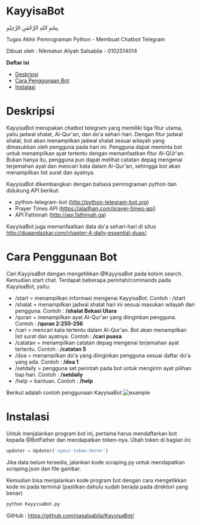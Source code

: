 # KayyisaBot

بِسْمِ اللهِ الرَّحْمٰنِ الرَّحِيْمِ

Tugas Akhir Pemrograman Python - Membuat Chatbot Telegram

Dibuat oleh : Nikmatun Aliyah Salsabila - 0102514014

<!-- markdown-toc start - Don't edit this section. Run M-x markdown-toc-generate-toc again -->
**Daftar isi**

- [Deskripsi](#deskripsi)
- [Cara Penggunaan Bot](#cara-penggunaan-bot)
- [Instalasi](#instalasi)

<!-- markdown-toc end -->

# Deskripsi

KayyisaBot merupakan chatbot telegram yang memiliki tiga fitur utama, yaitu 
jadwal shalat, Al-Qur'an, dan do'a sehari-hari. Dengan fitur jadwal shalat, 
bot akan menampilkan jadwal shalat sesuai wilayah yang dimasukkan oleh pengguna
pada hari ini. Pengguna dapat meminta bot untuk menampilkan ayat tertentu dengan
memanfaatkan fitur Al-QUr'an. Bukan hanya itu, pengguna pun dapat melihat catatan
depag mengenai terjemahan ayat dan mencari kata dalam Al-Qur'an, sehingga bot akan
menampilkan list surat dan ayatnya.

KayyisaBot dikembangkan dengan bahasa pemrograman python dan didukung API berikut:
- python-telegram-bot (http://python-telegram-bot.org)
- Prayer Times API (https://aladhan.com/prayer-times-api)
- API Fathimah (http://api.fathimah.ga)

KayyisaBot juga memanfaatkan data do'a sehari-hari di situs http://duaandazkar.com/chapter-4-daily-essential-duas/.

# Cara Penggunaan Bot
Cari KayyisaBot dengan mengetikkan @KayyisaBot pada kolom search. Kemudian start chat.
Terdapat beberapa perintah/commands pada KayyisaBot, yaitu:
- /start = menampilkan informasi mengenai KayyisaBot. Contoh : /start
- /shalat = menampilkan jadwal shalat hari ini sesuai masukan wilayah dari pengguna. Contoh : **/shalat Bekasi Utara**
- /quran = menampilkan ayat Al-Qur'an yang diinginkan pengguna. Contoh : **/quran 2:255-256**
- /cari = mencari kata tertentu dalam Al-Qur'an. Bot akan menampilkan list surat dan ayatnya. Contoh : **/cari puasa**
- /catatan = menampilkan catatan depag mengenai terjemahan ayat tertentu. Contoh : **/catatan 5**
- /doa = menampilkan do'a yang diinginkan pengguna sesuai daftar do'a yang ada. Contoh : **/doa 1**
- /setdaily = pengguna set perintah pada bot untuk mengirim ayat pilihan tiap hari. Contoh : **/setdaily**
- /help = bantuan. Contoh : **/help**

Berikut adalah contoh penggunaan KayyisaBot
![example]

[example]: http://imgur.com/6NLQwG2.png "Contoh percakapan"

# Instalasi
Untuk menjalankan program bot ini, pertama harus mendaftarkan bot kepada @BotFather dan mendapatkan token-nya.
Ubah token di bagian ini:
```python
updater = Updater('<your-token-here>')
```

Jika data belum tersedia, jalankan kode scraping.py untuk mendapatkan scraping.json dan file gambar.

Kemudian bisa menjalankan kode program bot dengan cara mengetikkan kode ini pada terminal (pastikan dahulu sudah berada pada direktori yang benar)
```python
python KayyisaBot.py
```

GitHub : https://github.com/nasalsabila/KayyisaBot/
